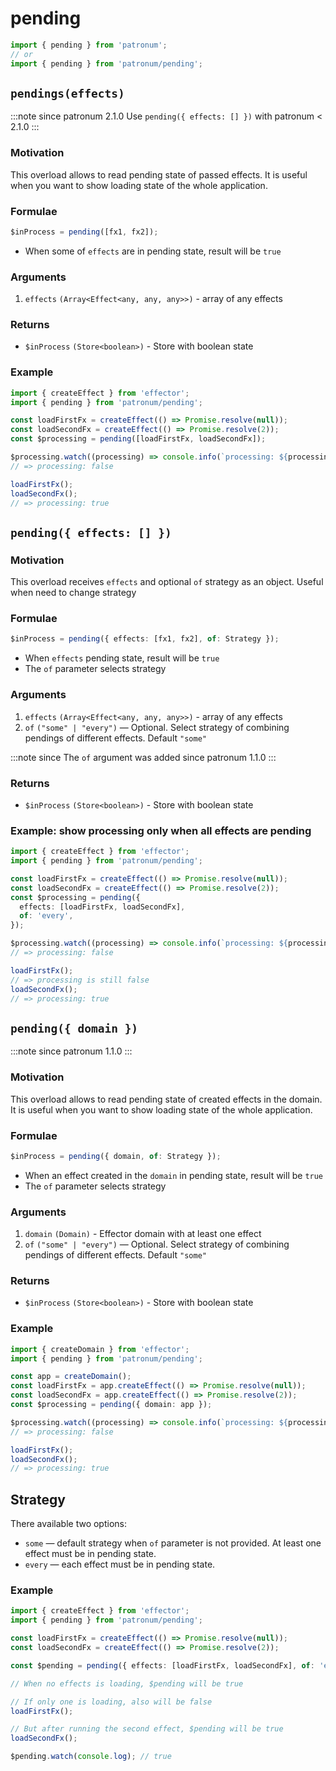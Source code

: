 # pending

```ts
import { pending } from 'patronum';
// or
import { pending } from 'patronum/pending';
```

## `pendings(effects)`

:::note since
patronum 2.1.0
Use `pending({ effects: [] })` with patronum < 2.1.0
:::

### Motivation

This overload allows to read pending state of passed effects. It is useful when
you want to show loading state of the whole application.

### Formulae

```ts
$inProcess = pending([fx1, fx2]);
```

- When some of `effects` are in pending state, result will be `true`

### Arguments

1. `effects` `(Array<Effect<any, any, any>>)` - array of any effects

### Returns

- `$inProcess` `(Store<boolean>)` - Store with boolean state

### Example

```ts
import { createEffect } from 'effector';
import { pending } from 'patronum/pending';

const loadFirstFx = createEffect(() => Promise.resolve(null));
const loadSecondFx = createEffect(() => Promise.resolve(2));
const $processing = pending([loadFirstFx, loadSecondFx]);

$processing.watch((processing) => console.info(`processing: ${processing}`));
// => processing: false

loadFirstFx();
loadSecondFx();
// => processing: true
```

## `pending({ effects: [] })`

### Motivation

This overload receives `effects` and optional `of` strategy as an object. Useful when need to change strategy

### Formulae

```ts
$inProcess = pending({ effects: [fx1, fx2], of: Strategy });
```

- When `effects` pending state, result will be `true`
- The `of` parameter selects strategy

### Arguments

1. `effects` `(Array<Effect<any, any, any>>)` - array of any effects
1. `of` `("some" | "every")` — Optional. Select strategy of combining pendings
   of different effects. Default `"some"`

:::note since
The `of` argument was added since patronum 1.1.0
:::

### Returns

- `$inProcess` `(Store<boolean>)` - Store with boolean state

### Example: show processing only when all effects are pending

```ts
import { createEffect } from 'effector';
import { pending } from 'patronum/pending';

const loadFirstFx = createEffect(() => Promise.resolve(null));
const loadSecondFx = createEffect(() => Promise.resolve(2));
const $processing = pending({
  effects: [loadFirstFx, loadSecondFx],
  of: 'every',
});

$processing.watch((processing) => console.info(`processing: ${processing}`));
// => processing: false

loadFirstFx();
// => processing is still false
loadSecondFx();
// => processing: true
```

## `pending({ domain })`

:::note since
patronum 1.1.0
:::

### Motivation

This overload allows to read pending state of created effects in the domain. It
is useful when you want to show loading state of the whole application.

### Formulae

```ts
$inProcess = pending({ domain, of: Strategy });
```

- When an effect created in the `domain` in pending state, result will be `true`
- The `of` parameter selects strategy

### Arguments

1. `domain` `(Domain)` - Effector domain with at least one effect
1. `of` `("some" | "every")` — Optional. Select strategy of combining pendings
   of different effects. Default `"some"`

### Returns

- `$inProcess` `(Store<boolean>)` - Store with boolean state

### Example

```ts
import { createDomain } from 'effector';
import { pending } from 'patronum/pending';

const app = createDomain();
const loadFirstFx = app.createEffect(() => Promise.resolve(null));
const loadSecondFx = app.createEffect(() => Promise.resolve(2));
const $processing = pending({ domain: app });

$processing.watch((processing) => console.info(`processing: ${processing}`));
// => processing: false

loadFirstFx();
loadSecondFx();
// => processing: true
```

## Strategy

There available two options:

- `some` — default strategy when `of` parameter is not provided. At least one
  effect must be in pending state.
- `every` — each effect must be in pending state.

### Example

```ts
import { createEffect } from 'effector';
import { pending } from 'patronum/pending';

const loadFirstFx = createEffect(() => Promise.resolve(null));
const loadSecondFx = createEffect(() => Promise.resolve(2));

const $pending = pending({ effects: [loadFirstFx, loadSecondFx], of: 'every' });

// When no effects is loading, $pending will be true

// If only one is loading, also will be false
loadFirstFx();

// But after running the second effect, $pending will be true
loadSecondFx();

$pending.watch(console.log); // true
```

